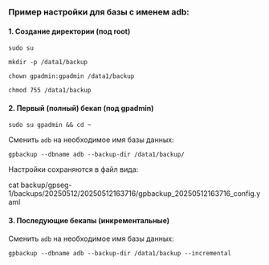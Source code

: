 ### Пример настройки для базы с именем adb:

#### 1. Создание директории (под root)

```
sudo su
```

```
mkdir -p /data1/backup
```

```
chown gpadmin:gpadmin /data1/backup
```

```
chmod 755 /data1/backup
```

#### 2. Первый (полный) бекап (под gpadmin)

```
sudo su gpadmin && cd ~
```

Сменить ``adb`` на необходимое имя базы данных:

```
gpbackup --dbname adb --backup-dir /data1/backup/
```

Настройки сохраняются в файл вида:

cat backup/gpseg-1/backups/20250512/20250512163716/gpbackup_20250512163716_config.yaml

#### 3. Последующие бекапы (инкрементальные)

Сменить ``adb`` на необходимое имя базы данных:

```
gpbackup --dbname adb --backup-dir /data1/backup --incremental
```
